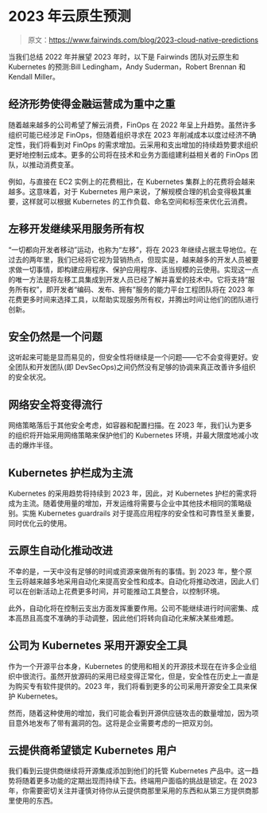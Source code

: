 # 2023 年云原生预测

> 原文：<https://www.fairwinds.com/blog/2023-cloud-native-predictions>

 当我们总结 2022 年并展望 2023 年时，以下是 Fairwinds 团队对云原生和 Kubernetes 的预测:Bill Ledingham，Andy Suderman，Robert Brennan 和 Kendall Miller。

## 经济形势使得金融运营成为重中之重

随着越来越多的公司希望了解云消费，FinOps 在 2022 年呈上升趋势。虽然许多组织可能已经涉足 FinOps，但随着组织寻求在 2023 年削减成本以度过经济不确定性，我们将看到对 FinOps 的需求增加。云采用和支出增加的持续趋势要求组织更好地控制云成本。更多的公司将在技术和业务方面组建利益相关者的 FinOps 团队，以推动消费变革。

例如，与直接在 EC2 实例上的花费相比，在 Kubernetes 集群上的花费将会越来越多。这意味着，对于 Kubernetes 用户来说，了解规模合理的机会变得极其重要，这样就可以根据 Kubernetes 的工作负载、命名空间和标签来优化云消费。

## 左移开发继续采用服务所有权

“一切都向开发者移动”运动，也称为“左移”，将在 2023 年继续占据主导地位。在过去的两年里，我们已经将它视为营销热点，但现实是，越来越多的开发人员被要求做一切事情，即构建应用程序、保护应用程序、适当规模的云使用。实现这一点的唯一方法是将左移工具集成到开发人员已经了解并喜爱的技术中。它将支持“服务所有权”，即开发者“编码、发布、拥有”服务的能力平台工程团队将在 2023 年花费更多时间来选择工具，以帮助实现服务所有权，并腾出时间让他们的团队进行创新。

## 安全仍然是一个问题

这听起来可能是显而易见的，但安全性将继续是一个问题——它不会变得更好。安全团队和开发团队(即 DevSecOps)之间仍然没有足够的协调来真正改善许多组织的安全状况。

## 网络安全将变得流行

网络策略落后于其他安全考虑，如容器和配置扫描。在 2023 年，我们认为更多的组织将开始采用网络策略来保护他们的 Kubernetes 环境，并最大限度地减小攻击的爆炸半径。

## Kubernetes 护栏成为主流

Kubernetes 的采用趋势将持续到 2023 年，因此，对 Kubernetes 护栏的需求将成为主流。随着使用量的增加，开发运维将需要与企业中其他技术相同的策略级别。实施 Kubernetes guardrails 对于提高应用程序的安全性和可靠性至关重要，同时优化云的使用。

## 云原生自动化推动改进

不幸的是，一天中没有足够的时间或资源来做所有的事情。到 2023 年，整个原生云将越来越多地采用自动化来提高安全性和成本。自动化将推动改进，因此人们可以在创新活动上花费更多时间，并可能推动工具整合，以控制环境。

此外，自动化将在控制云支出方面发挥重要作用。公司不能继续进行时间密集、成本高昂且高度不准确的手动调整，因此他们将转向自动化来解决某些难题。

## 公司为 Kubernetes 采用开源安全工具

作为一个开源平台本身，Kubernetes 的使用和相关的开源技术现在在许多企业组织中很流行。虽然开放源码的采用已经变得正常化，但是，安全性在历史上一直是为购买专有软件提供的。2023 年，我们将看到更多的公司采用开源安全工具来保护 Kubernetes。

然而，随着这种使用的增加，我们可能会看到开源供应链攻击的数量增加，因为项目意外地发布了带有漏洞的包。这将是企业需要考虑的一把双刃剑。

## 云提供商希望锁定 Kubernetes 用户

我们看到云提供商继续将开源集成添加到他们的托管 Kubernetes 产品中。这一趋势将随着更多功能的定期出现而持续下去。终端用户面临的挑战是锁定。在 2023 年，你需要密切关注并谨慎对待你从云提供商那里采用的东西和从第三方提供商那里使用的东西。